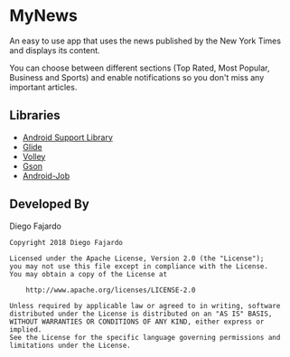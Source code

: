 # MyNews

An easy to use app that uses the news published by the New York Times and displays its content.

You can choose between different sections (Top Rated, Most Popular, Business and Sports) and enable notifications so you don't miss any important articles. 



## Libraries

* [Android Support Library](https://developer.android.com/topic/libraries/support-library/)
* [Glide](https://github.com/bumptech/glide/)
* [Volley](https://developer.android.com/training/volley/)
* [Gson](https://github.com/google/gson/)
* [Android-Job](https://github.com/evernote/android-job)

## Developed By

Diego Fajardo

    Copyright 2018 Diego Fajardo
    
    Licensed under the Apache License, Version 2.0 (the "License");
    you may not use this file except in compliance with the License.
    You may obtain a copy of the License at

        http://www.apache.org/licenses/LICENSE-2.0

    Unless required by applicable law or agreed to in writing, software
    distributed under the License is distributed on an "AS IS" BASIS,
    WITHOUT WARRANTIES OR CONDITIONS OF ANY KIND, either express or implied.
    See the License for the specific language governing permissions and
    limitations under the License.

